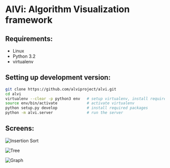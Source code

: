 AlVi: Algorithm Visualization framework
================================

## Requirements:
* Linux
* Python 3.2
* virtualenv

## Setting up development version:
```bash
git clone https://github.com/alviproject/alvi.git
cd alvi
virtualenv --clear -p python3 env   # setup virtualenv, install requirements
source env/bin/activate             # activate virtualenv
python setup.py develop             # install required packages
python -m alvi.server               # run the server
```

## Screens:
![Insertion Sort](https://raw.github.com/alviproject/alvi/master/screens/insertion_sort.png)

![Tree](https://raw.github.com/alviproject/alvi/master/screens/tree.png)

![Graph](https://raw.github.com/alviproject/alvi/master/screens/graph.png)